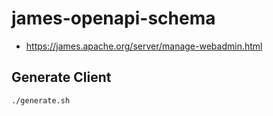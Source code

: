 # james-openapi-schema

- https://james.apache.org/server/manage-webadmin.html

## Generate Client

```bash
./generate.sh
```
